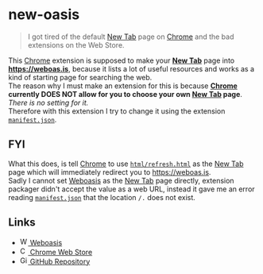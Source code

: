 # new-oasis

>I got tired of the default [New Tab] page on [Chrome] and the bad extensions on the Web Store.

This [Chrome] extension is supposed to make your **[New Tab]** page into **<https://weboas.is>**, because it lists a lot of useful resources and works as a kind of starting page for searching the web.  
The reason why I must make an extension for this is because **[Chrome] currently DOES NOT allow for you to choose your own [New Tab] page**. *There is no setting for it.*  
Therefore with this extension I try to change it using the extension [``manifest.json``](https://github.com/l-t-s/new-oasis/blob/master/manifest.json).  
  

## FYI

What this does, is tell [Chrome] to use [``html/refresh.html``](https://github.com/l-t-s/new-oasis/blob/master/html/refresh.html) as the [New Tab] page which will immediately redirect you to <https://weboas.is>.  
Sadly I cannot set [Weboasis] as the [New Tab] page directly, extension packager didn't accept the value as a web URL, instead it gave me an error reading [``manifest.json``](https://github.com/l-t-s/new-oasis/blob/master/manifest.json) that the location ``/.`` does not exist.  
  

## Links

- [<img src="https://raw.githubusercontent.com/l-t-s/new-oasis/master/images/icon16.png" alt="Weboasis Logo" height="16"> Weboasis](https://weboas.is)
- [<img src="https://developer.chrome.com/webstore/images/ChromeWebStore_Badge_v2_206x58.png" alt="Chrome Web Store Logo" height="16"> Chrome Web Store](https://chrome.google.com/webstore/detail/new-oasis/fbhknamebagjckhlmkhcnnjgkaghille)
- [<img src="https://github.githubassets.com/images/modules/logos_page/GitHub-Mark.png" alt="GitHub Logo" height="16"> GitHub Repository](https://github.com/l-t-s/new-oasis)


[New Tab]: chrome://newtab
[Chrome]: https://www.google.com/chrome/
[Weboasis]: https://weboas.is/
